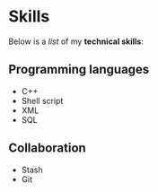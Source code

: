 # Skills

Below is a _list_ of my **technical skills**:

## Programming languages
- C++
- Shell script
- XML
- SQL

## Collaboration
- Stash
- Git
